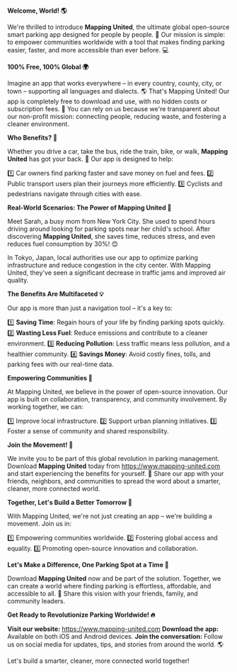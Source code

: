 **Welcome, World! 🌎**

We're thrilled to introduce **Mapping United**, the ultimate global open-source smart parking app designed for people by people. 🤝 Our mission is simple: to empower communities worldwide with a tool that makes finding parking easier, faster, and more accessible than ever before. 💻

**100% Free, 100% Global 🌍**

Imagine an app that works everywhere – in every country, county, city, or town – supporting all languages and dialects. 🌎 That's Mapping United! Our app is completely free to download and use, with no hidden costs or subscription fees. 💸 You can rely on us because we're transparent about our non-profit mission: connecting people, reducing waste, and fostering a cleaner environment.

**Who Benefits? 🤔**

Whether you drive a car, take the bus, ride the train, bike, or walk, **Mapping United** has got your back. 🙌 Our app is designed to help:

1️⃣ Car owners find parking faster and save money on fuel and fees.
2️⃣ Public transport users plan their journeys more efficiently.
3️⃣ Cyclists and pedestrians navigate through cities with ease.

**Real-World Scenarios: The Power of Mapping United 🌟**

Meet Sarah, a busy mom from New York City. She used to spend hours driving around looking for parking spots near her child's school. After discovering **Mapping United**, she saves time, reduces stress, and even reduces fuel consumption by 30%! 😊

In Tokyo, Japan, local authorities use our app to optimize parking infrastructure and reduce congestion in the city center. With Mapping United, they've seen a significant decrease in traffic jams and improved air quality.

**The Benefits Are Multifaceted 💡**

Our app is more than just a navigation tool – it's a key to:

1️⃣ **Saving Time**: Regain hours of your life by finding parking spots quickly.
2️⃣ **Wasting Less Fuel**: Reduce emissions and contribute to a cleaner environment.
3️⃣ **Reducing Pollution**: Less traffic means less pollution, and a healthier community.
4️⃣ **Savings Money**: Avoid costly fines, tolls, and parking fees with our real-time data.

**Empowering Communities 🌈**

At Mapping United, we believe in the power of open-source innovation. Our app is built on collaboration, transparency, and community involvement. By working together, we can:

1️⃣ Improve local infrastructure.
2️⃣ Support urban planning initiatives.
3️⃣ Foster a sense of community and shared responsibility.

**Join the Movement! 🎉**

We invite you to be part of this global revolution in parking management. Download **Mapping United** today from https://www.mapping-united.com and start experiencing the benefits for yourself. 📲 Share our app with your friends, neighbors, and communities to spread the word about a smarter, cleaner, more connected world.

**Together, Let's Build a Better Tomorrow 💖**

With Mapping United, we're not just creating an app – we're building a movement. Join us in:

1️⃣ Empowering communities worldwide.
2️⃣ Fostering global access and equality.
3️⃣ Promoting open-source innovation and collaboration.

**Let's Make a Difference, One Parking Spot at a Time 🚗**

Download **Mapping United** now and be part of the solution. Together, we can create a world where finding parking is effortless, affordable, and accessible to all. 💖 Share this vision with your friends, family, and community leaders.

**Get Ready to Revolutionize Parking Worldwide! 🔥**

**Visit our website:** https://www.mapping-united.com
**Download the app:** Available on both iOS and Android devices.
**Join the conversation:** Follow us on social media for updates, tips, and stories from around the world. 🌎

Let's build a smarter, cleaner, more connected world together!